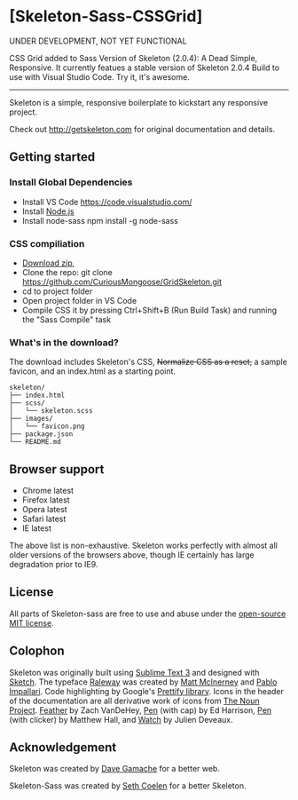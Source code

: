 # [Skeleton-Sass-CSSGrid]

UNDER DEVELOPMENT, NOT YET FUNCTIONAL

CSS Grid added to Sass Version of Skeleton (2.0.4): A Dead Simple, Responsive. It currently featues a stable version of Skeleton 2.0.4
Build to use with Visual Studio Code. Try it, it's awesome.

-----

Skeleton is a simple, responsive boilerplate to kickstart any responsive project.

Check out <http://getskeleton.com> for original documentation and details.

## Getting started

### Install Global Dependencies
  * Install VS Code <https://code.visualstudio.com/>
  * Install [Node.js](http://nodejs.org)
  * Install node-sass npm install -g node-sass

### CSS compiliation
  * [Download zip](https://github.com/CuriousMongoose/GridSkeleton/archive/master.zip), 
  * Clone the repo: git clone https://github.com/CuriousMongoose/GridSkeleton.git
  * cd to project folder
  * Open project folder in VS Code
  * Compile CSS it by pressing Ctrl+Shift+B (Run Build Task) and running the "Sass Compile" task

### What's in the download?
The download includes Skeleton's CSS, ~~Normalize CSS as a reset,~~ a sample favicon, and an index.html as a starting point.

```
skeleton/
├── index.html
├── scss/
│   └── skeleton.scss
├── images/
│   └── favicon.png
├── package.json
└── README.md

```

## Browser support
- Chrome latest
- Firefox latest
- Opera latest
- Safari latest
- IE latest

The above list is non-exhaustive. Skeleton works perfectly with almost all older versions of the browsers above, though IE certainly has large degradation prior to IE9.

## License
All parts of Skeleton-sass are free to use and abuse under the [open-source MIT license](http://opensource.org/licenses/mit-license.php).

## Colophon
Skeleton was originally built using [Sublime Text 3](http://www.sublimetext.com/3) and designed with [Sketch](http://bohemiancoding.com/sketch). The typeface [Raleway](http://www.google.com/fonts/specimen/Raleway) was created by [Matt McInerney](http://matt.cc/) and [Pablo Impallari](http://www.impallari.com/). Code highlighting by Google's [Prettify library](https://code.google.com/p/google-code-prettify/). Icons in the header of the documentation are all derivative work of icons from [The Noun Project](thenounproject.com). [Feather](http://thenounproject.com/term/feather/22073) by Zach VanDeHey, [Pen](http://thenounproject.com/term/pen/21163) (with cap) by Ed Harrison, [Pen](http://thenounproject.com/term/pen/32847) (with clicker) by Matthew Hall, and [Watch](http://thenounproject.com/term/watch/48015) by Julien Deveaux.


## Acknowledgement

Skeleton was created by [Dave Gamache](https://twitter.com/dhg) for a better web.

Skeleton-Sass was created by [Seth Coelen](http://sethcoelen.com) for a better Skeleton.
